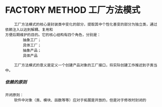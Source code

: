 # FACTORY METHOD 工厂方法模式
        工厂方法模式的核心是封装类中变化的部分，提取其中个性化善变的部分为独立类，通过依赖注入以达到解耦、复用和
    方便后期维护的目的。它的核心结构有四个角色，分别是：
            抽象工厂；
            具体工厂；
            抽象产品；
            具体产品
         
        工厂方法模式的意义是定义一个创建产品对象的工厂接口，将实际创建工作推迟到子类当中。 
##### 依赖的原则
    开闭原则：
        软件中对象（类、模块、函数等等）应对于拓展是开放的，但是对于修改时封闭的